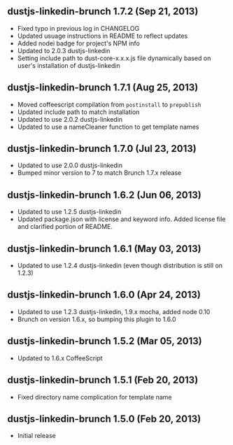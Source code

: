 dustjs-linkedin-brunch 1.7.2 (Sep 21, 2013)
-------------------------------------------
* Fixed typo in previous log in CHANGELOG
* Updated usuage instructions in README to reflect updates
* Added nodei badge for project's NPM info
* Updated to 2.0.3 dustjs-linkedin
* Setting include path to dust-core-x.x.x.js file dynamically based on user's
  installation of dustjs-linkedin

dustjs-linkedin-brunch 1.7.1 (Aug 25, 2013)
-------------------------------------------
* Moved coffeescript compilation from `postinstall` to `prepublish`
* Updated include path to match installation
* Updated to use 2.0.2 dustjs-linkedin
* Updated to use a nameCleaner function to get template names

dustjs-linkedin-brunch 1.7.0 (Jul 23, 2013)
-------------------------------------------
* Updated to use 2.0.0 dustjs-linkedin
* Bumped minor version to 7 to match Brunch 1.7.x release

dustjs-linkedin-brunch 1.6.2 (Jun 06, 2013)
-------------------------------------------
* Updated to use 1.2.5 dustjs-linkedin
* Updated package.json with license and keyword info. Added license
 file and clarified portion of README.

dustjs-linkedin-brunch 1.6.1 (May 03, 2013)
-------------------------------------------
* Updated to use 1.2.4 dustjs-linkedin (even though distribution is
 still on 1.2.3)

dustjs-linkedin-brunch 1.6.0 (Apr 24, 2013)
-------------------------------------------
* Updated to use 1.2.3 dustjs-linkedin, 1.9.x mocha, added node 0.10
* Brunch on version 1.6.x, so bumping this plugin to 1.6.0

dustjs-linkedin-brunch 1.5.2 (Mar 05, 2013)
-------------------------------------------
* Updated to 1.6.x CoffeeScript

dustjs-linkedin-brunch 1.5.1 (Feb 20, 2013)
-------------------------------------------
* Fixed directory name complication for template name

dustjs-linkedin-brunch 1.5.0 (Feb 20, 2013)
-------------------------------------------
* Initial release
